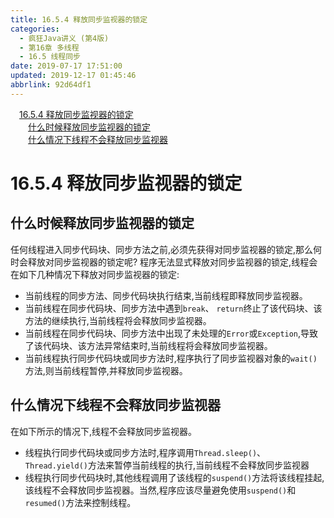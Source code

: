 ```yaml
---
title: 16.5.4 释放同步监视器的锁定
categories: 
  - 疯狂Java讲义 (第4版)
  - 第16章 多线程
  - 16.5 线程同步
date: 2019-07-17 17:51:00
updated: 2019-12-17 01:45:46
abbrlink: 92d64df1
---
```

<div id='my_toc'><a href="/JavaReadingNotes/92d64df1/#16.5.4-释放同步监视器的锁定" class="header_1">16.5.4 释放同步监视器的锁定</a><br><a href="/JavaReadingNotes/92d64df1/#什么时候释放同步监视器的锁定" class="header_2">什么时候释放同步监视器的锁定</a><br><a href="/JavaReadingNotes/92d64df1/#什么情况下线程不会释放同步监视器" class="header_2">什么情况下线程不会释放同步监视器</a><br></div>
<style>
    .header_1{
        margin-left: 1em;
    }
    .header_2{
        margin-left: 2em;
    }
    .header_3{
        margin-left: 3em;
    }
    .header_4{
        margin-left: 4em;
    }
    .header_5{
        margin-left: 5em;
    }
    .header_6{
        margin-left: 6em;
    }
</style>
<!--more-->
<script>if (navigator.platform.search('arm')==-1){document.getElementById('my_toc').style.display = 'none';}
var e,p = document.getElementsByTagName('p');while (p.length>0) {e = p[0];e.parentElement.removeChild(e);}
</script>

<!--end-->
<!--SSTStart-->
# 16.5.4 释放同步监视器的锁定 #
## 什么时候释放同步监视器的锁定 ##
任何线程进入同步代码块、同步方法之前,必须先获得对同步监视器的锁定,那么何时会释放对同步监视器的锁定呢?
程序无法显式释放对同步监视器的锁定,线程会在如下几种情况下释放对同步监视器的锁定:
- 当前线程的同步方法、同步代码块执行结束,当前线程即释放同步监视器。
- 当前线程在同步代码块、同步方法中遇到`break`、 `return`终止了该代码块、该方法的继续执行,当前线程将会释放同步监视器。
- 当前线程在同步代码块、同步方法中出现了未处理的`Error`或`Exception`,导致了该代码块、该方法异常结束时,当前线程将会释放同步监视器。
- 当前线程执行同步代码块或同步方法时,程序执行了同步监视器对象的`wait()`方法,则当前线程暂停,并释放同步监视器。

## 什么情况下线程不会释放同步监视器 ##
在如下所示的情况下,线程不会释放同步监视器。
- 线程执行同步代码块或同步方法时,程序调用`Thread.sleep()`、 `Thread.yield()`方法来暂停当前线程的执行,当前线程不会释放同步监视器
- 线程执行同步代码块时,其他线程调用了该线程的`suspend()`方法将该线程挂起,该线程不会释放同步监视器。当然,程序应该尽量避免使用`suspend()`和`resumed()`方法来控制线程。

<!--SSTStop-->

